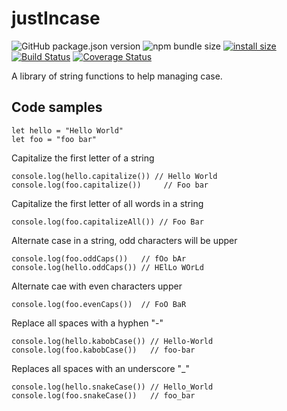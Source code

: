 # justIncase

![GitHub package.json version](https://img.shields.io/github/package-json/v/soggybag/justincase.svg)
![npm bundle size](https://img.shields.io/bundlephobia/min/@soggybag/justincase.svg)
[![install size](https://packagephobia.now.sh/badge?p=@soggybag/justincase)](https://packagephobia.now.sh/result?p=@soggybag/justincase)
[![Build Status](https://travis-ci.org/soggybag/justincase.svg?branch=master)](https://travis-ci.org/soggybag/justincase)
[![Coverage Status](https://coveralls.io/repos/github/soggybag/justincase/badge.svg?branch=master)](https://coveralls.io/github/soggybag/justincase?branch=master)

A library of string functions to help managing case.

## Code samples 

```
let hello = "Hello World"
let foo = "foo bar"
```

Capitalize the first letter of a string
```
console.log(hello.capitalize()) // Hello World
console.log(foo.capitalize())	  // Foo bar
```

Capitalize the first letter of all words in a string
```
console.log(foo.capitalizeAll()) // Foo Bar
```

Alternate case in a string, odd characters will be upper
```
console.log(foo.oddCaps())   // fOo bAr
console.log(hello.oddCaps()) // HElLo WOrLd
```

Alternate cae with even characters upper
```
console.log(foo.evenCaps())  // FoO BaR
```

Replace all spaces with a hyphen "-"
```
console.log(hello.kabobCase()) // Hello-World
console.log(foo.kabobCase())   // foo-bar
```

Replaces all spaces with an underscore "_"
```
console.log(hello.snakeCase()) // Hello_World
console.log(foo.snakeCase())   // foo_bar
```